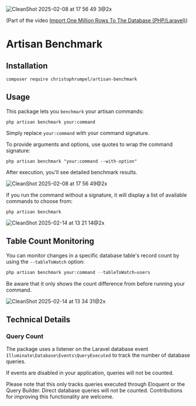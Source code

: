 ![CleanShot 2025-02-08 at 17 56 49 3@2x](https://github.com/user-attachments/assets/6d0cac81-7e3f-4443-9ad3-e6b04e16b8e7)

(Part of the video [Import One Million Rows To The Database (PHP/Laravel)](https://youtu.be/CAi4WEKOT4A))

# Artisan Benchmark

## Installation

```shell
composer require christophrumpel/artisan-benchmark
```

## Usage

This package lets you `benchmark` your artisan commands:

```shell
php artisan benchmark your:command
```

Simply replace `⁠your:command` with your command signature.

To provide arguments and options, use quotes to wrap the command signature:

```shell
php artisan benchmark "your:command --with-option"
```

After execution, you'll see detailed benchmark results.

![CleanShot 2025-02-08 at 17 56 49@2x](https://github.com/user-attachments/assets/d5a6e86d-1cc4-4786-b246-3c8939aec053)


If you run the command without a signature, it will display a list of available commands to choose from:


```shell
php artisan benchmark
```

![CleanShot 2025-02-14 at 13 21 14@2x](https://github.com/user-attachments/assets/a490b8ec-7859-4966-9fbf-f1e3c66d55d2)


## Table Count Monitoring

You can monitor changes in a specific database table's record count by using the `⁠--tableToWatch` option:
```php
php artisan benchmark your:command --tableToWatch=users
```

Be aware that it only shows the count difference from before running your command.

![CleanShot 2025-02-14 at 13 34 31@2x](https://github.com/user-attachments/assets/ce0ec54a-b99b-49d6-99cd-7b4f062097cc)



## Technical Details

### Query Count
The package uses a listener on the Laravel database event `Illuminate\Database\Events\QueryExecuted` to track the number of database queries.

If events are disabled in your application, queries will not be counted.

Please note that this only tracks queries executed through Eloquent or the Query Builder. Direct database queries will not be counted. Contributions for improving this functionality are welcome.
